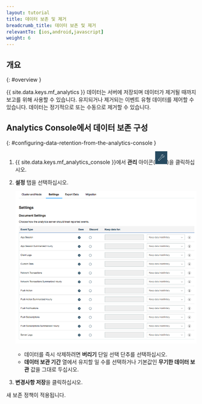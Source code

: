 ```yaml
---
layout: tutorial
title: 데이터 보존 및 제거
breadcrumb_title: 데이터 보존 및 제거
relevantTo: [ios,android,javascript]
weight: 6
---
```

<!-- NLS_CHARSET=UTF-8 -->
## 개요
{: #overview }

{{ site.data.keys.mf_analytics }} 데이터는 서버에 저장되며 데이터가 제거될 때까지 보고를 위해 사용할 수 있습니다. 유지되거나 제거되는 이벤트 유형 데이터를 제어할 수 있습니다. 데이터는 정기적으로 또는 수동으로 제거할 수 있습니다.

## Analytics Console에서 데이터 보존 구성
{: #configuring-data-retention-from-the-analytics-console }

1. {{ site.data.keys.mf_analytics_console }}에서 **관리** 아이콘(<img  alt="렌치 아이콘" style="margin:0;display:inline" src="wrench.png"/>)을 클릭하십시오.
2. **설정** 탭을 선택하십시오.

   ![데이터 보존 구성](analytics_console_data_retention.png)

   * 데이터를 즉시 삭제하려면 **버리기** 단일 선택 단추를 선택하십시오.
   * **데이터 보관 기간** 열에서 유지할 일 수를 선택하거나 기본값인 **무기한 데이터 보관** 값을 그대로 두십시오.

3. **변경사항 저장**을 클릭하십시오.

새 보존 정책이 적용됩니다.
